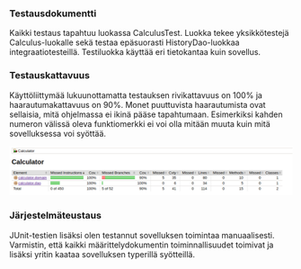 ### Testausdokumentti
Kaikki testaus tapahtuu luokassa CalculusTest. Luokka tekee yksikkötestejä Calculus-luokalle sekä testaa epäsuorasti HistoryDao-luokkaa integraatiotesteillä. Testiluokka käyttää eri tietokantaa kuin sovellus.

### Testauskattavuus
Käyttöliittymää lukuunottamatta testauksen rivikattavuus on 100% ja haarautumakattavuus on 90%. Monet puuttuvista haarautumista ovat sellaisia, mitä ohjelmassa ei ikinä pääse tapahtumaan. Esimerkiksi kahden numeron välissä oleva funktiomerkki ei voi olla mitään muuta kuin mitä sovelluksessa voi syöttää.

![testikattavuus](https://raw.githubusercontent.com/robertrantanen/ot-harjoitustyo/master/Documentation/kuvat/testikattavuus.png)

### Järjestelmäteustaus
JUnit-testien lisäksi olen testannut sovelluksen toimintaa manuaalisesti. Varmistin, että kaikki määrittelydokumentin toiminnallisuudet toimivat ja lisäksi yritin kaataa sovelluksen typerillä syötteillä.
